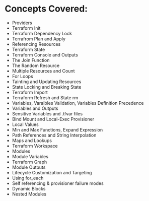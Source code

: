 # Concepts Covered:

- Providers
- Terraform Init
- Terraform Dependency Lock
- Terrafrom Plan and Apply
- Referencing Resources
- Terraform State
- Terraform Console and Outputs
- The Join Function
- The Random Resource
- Multiple Resources and Count
- For Loops
- Tainting and Updating Resources
- State Locking and Breaking State
- Terraform Import
- Terraform Refresh and State rm
- Variables, Varaibles Validation, Variables Definition Precedence
- Variables and Outputs
- Sensitive Variables and .tfvar files
- Bind Mount and Local-Exec Provisioner
- Local Values
- Min and Max Functions, Expand Expression
- Path References and String Interpolation
- Maps and Lookups
- Terraform Workspace
- Modules
- Module Variables
- Terraform Graph
- Module Outputs
- Lifecycle Customization and Targeting
- Using for_each
- Self referencing & provisioner failure modes
- Dynamic Blocks
- Nested Modules
